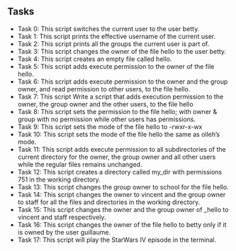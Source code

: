 ## Tasks
- Task 0: This script switches the current user to the user betty.
- Task 1: This script prints the effective username of the current user.
- Task 2: This script prints all the groups the current user is part of.
- Task 3: This script changes the owner of the file hello to the user betty.
- Task 4: This script creates an empty file called hello.
- Task 5: This script adds execute permission to the owner of the file hello.
- Task 6: This script adds execute permission to the owner and the group owner, and read permission to other users, to the file hello.
- Task 7: This script Write a script that adds execution permission to the owner, the group owner and the other users, to the file hello
- Task 8: This script sets the permission to the file hello; with owner & group with no permission while other users has permissions.
- Task 9: This script sets the mode of the file hello to -rwxr-x-wx
- Task 10: This script sets the mode of the file hello the same as olleh’s mode.
- Task 11: This script adds execute permission to all subdirectories of the current directory for the owner, the group owner and all other users while the regular files remains unchanged.
- Task 12: This script creates a directory called my_dir with permissions 751 in the working directory.
- Task 13: This script changes the group owner to school for the file hello.
- Task 14: This script changes the owner to vincent and the group owner to staff for all the files and directories in the working directory.
- Task 15: This script changes the owner and the group owner of _hello to vincent and staff respectively.
- Task 16: This script changes the owner of the file hello to betty only if it is owned by the user guillaume.
- Task 17: This script will play the StarWars IV episode in the terminal.
